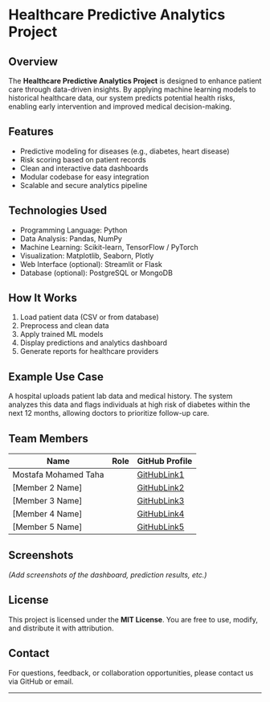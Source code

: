 # Healthcare Predictive Analytics Project

## Overview

The **Healthcare Predictive Analytics Project** is designed to enhance patient care through data-driven insights. By applying machine learning models to historical healthcare data, our system predicts potential health risks, enabling early intervention and improved medical decision-making.

## Features

- Predictive modeling for diseases (e.g., diabetes, heart disease)
- Risk scoring based on patient records
- Clean and interactive data dashboards
- Modular codebase for easy integration
- Scalable and secure analytics pipeline

## Technologies Used

- Programming Language: Python  
- Data Analysis: Pandas, NumPy  
- Machine Learning: Scikit-learn, TensorFlow / PyTorch  
- Visualization: Matplotlib, Seaborn, Plotly  
- Web Interface (optional): Streamlit or Flask  
- Database (optional): PostgreSQL or MongoDB

## How It Works

1. Load patient data (CSV or from database)
2. Preprocess and clean data
3. Apply trained ML models
4. Display predictions and analytics dashboard
5. Generate reports for healthcare providers

## Example Use Case

A hospital uploads patient lab data and medical history. The system analyzes this data and flags individuals at high risk of diabetes within the next 12 months, allowing doctors to prioritize follow-up care.

## Team Members

| Name             | Role                    | GitHub Profile             |
|------------------|--------------------------|----------------------------|
| Mostafa Mohamed Taha |     | [GitHubLink1](#)           |
| [Member 2 Name]   |            | [GitHubLink2](#)           |
| [Member 3 Name]   |         | [GitHubLink3](#)           |
| [Member 4 Name]   |        | [GitHubLink4](#)           |
| [Member 5 Name]   |        | [GitHubLink5](#)           |

## Screenshots

*(Add screenshots of the dashboard, prediction results, etc.)*

## License

This project is licensed under the **MIT License**. You are free to use, modify, and distribute it with attribution.

## Contact

For questions, feedback, or collaboration opportunities, please contact us via GitHub or email.

---

